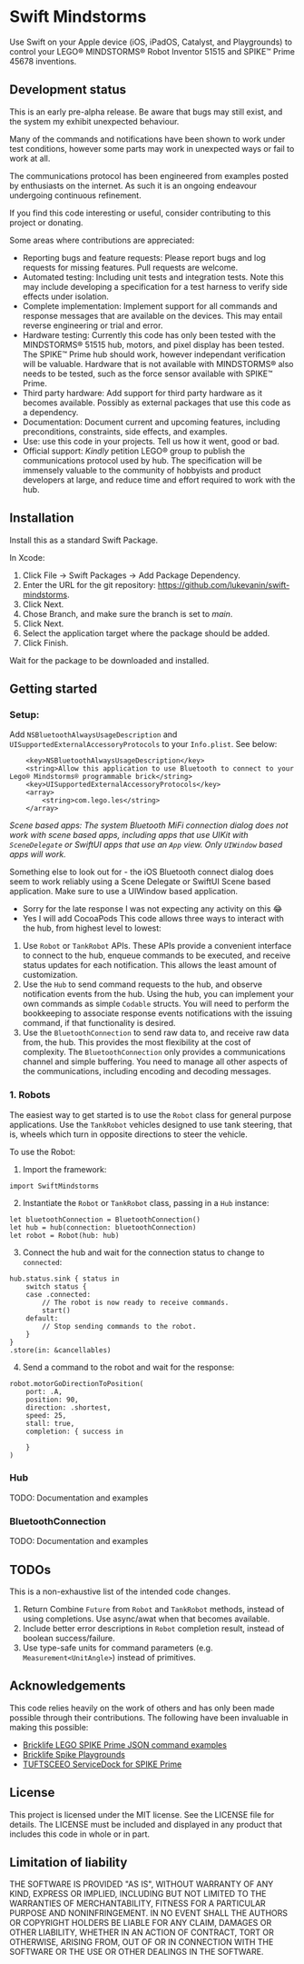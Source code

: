 # Swift Mindstorms

Use Swift on your Apple device (iOS, iPadOS, Catalyst, and Playgrounds) to control your LEGO® MINDSTORMS® Robot Inventor 51515 and SPIKE™ Prime 45678 inventions.

## Development status

This is an early pre-alpha release. Be aware that bugs may still exist, and the system my exhibit unexpected behaviour. 

Many of the commands and notifications have been shown to work under test conditions, however some parts may work in unexpected ways or fail to work at all. 

The communications protocol has been engineered from examples posted by enthusiasts on the internet. As such it is an ongoing endeavour undergoing continuous refinement. 

If you find this code interesting or useful, consider contributing to this project or donating.

Some areas where contributions are appreciated:

- Reporting bugs and feature requests: Please report bugs and log requests for missing features. Pull requests are welcome.
- Automated testing: Including unit tests and integration tests. Note this may include developing a specification for a test harness to verify side effects under isolation.
- Complete implementation: Implement support for all commands and response messages that are available on the devices. This may entail reverse engineering or trial and error.
- Hardware testing: Currently this code has only been tested with the MINDSTORMS® 51515 hub, motors, and pixel display has been tested. The SPIKE™ Prime hub should work, however independant verification will be valuable. Hardware that is not available with MINDSTORMS® also needs to be tested, such as the force sensor available with SPIKE™ Prime.
- Third party hardware: Add support for third party hardware as it becomes available. Possibly as external packages that use this code as a dependency.
- Documentation: Document current and upcoming features, including preconditions, constraints, side effects, and examples.
- Use: use this code in your projects. Tell us how it went, good or bad.
- Official support: *Kindly* petition LEGO® group to publish the communications protocol used by hub. The specification will be immensely valuable to the community of hobbyists and product developers at large, and reduce time and effort required to work with the hub.

## Installation

Install this as a standard Swift Package.

In Xcode:

1. Click File -> Swift Packages -> Add Package Dependency.
2. Enter the URL for the git repository: https://github.com/lukevanin/swift-mindstorms.
3. Click Next.
4. Chose Branch, and make sure the branch is set to *main*. 
5. Click Next.
6. Select the application target where the package should be added.
7. Click Finish.

Wait for the package to be downloaded and installed.

## Getting started

### Setup:

Add `NSBluetoothAlwaysUsageDescription` and `UISupportedExternalAccessoryProtocols` to your `Info.plist`. See below:

```
    <key>NSBluetoothAlwaysUsageDescription</key>
    <string>Allow this application to use Bluetooth to connect to your Lego® Mindstorms® programmable brick</string>
    <key>UISupportedExternalAccessoryProtocols</key>
    <array>
        <string>com.lego.les</string>
    </array>
```

_Scene based apps: The system Bluetooth MiFi connection dialog does not work with scene based apps, including apps that use UIKit with `SceneDelegate` or SwiftUI apps that use an `App` view. Only `UIWindow` based apps will work._

Something else to look out for - the iOS Bluetooth connect dialog does seem to work reliably using a Scene Delegate or SwiftUI Scene based application. Make sure to use a UIWindow based application.

* Sorry for the late response I was not expecting any activity on this 😂
* Yes I will add CocoaPods
This code allows three ways to interact with the hub, from highest level to lowest: 

1. Use `Robot` or `TankRobot` APIs. These APIs provide a convenient interface to connect to the hub, enqueue commands to be executed, and receive status updates for each notification. This allows the least amount of customization.  
2. Use the `Hub` to send command requests to the hub, and observe notification events from the hub. Using the hub, you can implement your own commands as simple `Codable` structs. You will need to perform the bookkeeping to associate response events notifications with the issuing command, if that functionality is desired. 
3. Use the `BluetoothConnection` to send raw data to, and receive raw data from, the hub. This provides the most flexibility at the cost of complexity. The `BluetoothConnection` only provides a communications channel and simple buffering. You need to manage all other aspects of the communications, including encoding and decoding messages.

### 1. Robots

The easiest way to get started is to use the `Robot` class for general purpose applications. Use the `TankRobot` vehicles designed to use tank steering, that is, wheels which turn in opposite directions to steer the vehicle.

To use the Robot:

1. Import the framework:
```
import SwiftMindstorms
```

2. Instantiate the `Robot` or `TankRobot` class, passing in a `Hub` instance:
```
let bluetoothConnection = BluetoothConnection()
let hub = hub(connection: bluetoothConnection)
let robot = Robot(hub: hub)
```

3. Connect the hub and wait for the connection status to change to `connected`:
```
hub.status.sink { status in 
    switch status {
    case .connected:
        // The robot is now ready to receive commands.
        start()
    default:
        // Stop sending commands to the robot.
    }
}
.store(in: &cancellables)
```

4. Send a command to the robot and wait for the response:
```
robot.motorGoDirectionToPosition(
    port: .A,
    position: 90,
    direction: .shortest,
    speed: 25,
    stall: true,
    completion: { success in 
    
    }
)
```

### Hub

TODO: Documentation and examples

### BluetoothConnection

TODO: Documentation and examples

## TODOs

This is a non-exhaustive list of the intended code changes.

1. Return Combine `Future` from `Robot` and `TankRobot` methods, instead of using completions. Use async/awat when that becomes available.
2. Include better error descriptions in `Robot` completion result, instead of boolean success/failure.
3. Use type-safe units for command parameters (e.g. `Measurement<UnitAngle>`) instead of primitives.

## Acknowledgements

This code relies heavily on the work of others and has only been made possible through their contributions. The following have been invaluable in making this possible:

- [Bricklife LEGO SPIKE Prime JSON command examples](https://gist.github.com/bricklife/13c7fe07c3145dd94f4f23d20ccf5a79)
- [Bricklife Spike Playgrounds](https://github.com/bricklife/SpikePlaygrounds-Swift/tree/d0944002f0fb07b26b3c90602ab63c87dbea32da)
- [TUFTSCEEO ServiceDock for SPIKE Prime](https://github.com/tuftsceeo/SPIKE-Web-Interface/blob/03c42dc1fb954ffb52141fd92575b3c296b122a6/docs/modules/SPIKE/spike/ujsonrpc.js)

###

## License

This project is licensed under the MIT license. See the LICENSE file for details. The LICENSE must be included and displayed in any product that includes this code in whole or in part.

## Limitation of liability

THE SOFTWARE IS PROVIDED "AS IS", WITHOUT WARRANTY OF ANY KIND, EXPRESS OR
IMPLIED, INCLUDING BUT NOT LIMITED TO THE WARRANTIES OF MERCHANTABILITY,
FITNESS FOR A PARTICULAR PURPOSE AND NONINFRINGEMENT. IN NO EVENT SHALL THE
AUTHORS OR COPYRIGHT HOLDERS BE LIABLE FOR ANY CLAIM, DAMAGES OR OTHER
LIABILITY, WHETHER IN AN ACTION OF CONTRACT, TORT OR OTHERWISE, ARISING FROM,
OUT OF OR IN CONNECTION WITH THE SOFTWARE OR THE USE OR OTHER DEALINGS IN THE
SOFTWARE.
